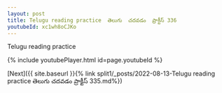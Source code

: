 ```yaml
---
layout: post
title: Telugu reading practice  తెలుగు  చదవడం  ప్రాక్టీస్ 336
youtubeId: xc1wh8oCJKo
---
```

 
 
Telugu reading practice
 
 
 
 
 


{% include youtubePlayer.html id=page.youtubeId %}
 
[Next]({{ site.baseurl }}{% link  split1/_posts/2022-08-13-Telugu reading practice  తెలుగు  చదవడం  ప్రాక్టీస్ 335.md%})
 

